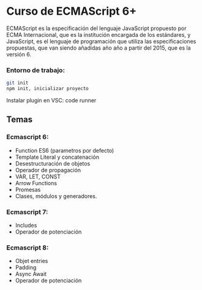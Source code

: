 # Curso de ECMAScript 6+ 
ECMAScript es la especificación del lenguaje JavaScript propuesto por ECMA Internacional, que es la institución encargada de los estándares, y JavaScript, es el lenguaje de programación que utiliza las especificaciones propuestas, que van siendo añadidas año año a partir del 2015, que es la versión 6.

### Entorno de trabajo:

```sh
git init
npm init, inicializar proyecto
```
Instalar plugin en VSC: code runner



## Temas

### Ecmascript 6:

- Function ES6 (parametros por defecto)
- Template Literal y concatenación
- Desestructuración de objetos
- Operador de propagación
- VAR, LET, CONST
- Arrow Functions
- Promesas 
- Clases, módulos y generadores.

### Ecmascript 7:
- Includes
- Operador de potenciación

### Ecmascript 8:
- Objet entries
- Padding
- Async Await
- Operador de potenciación


